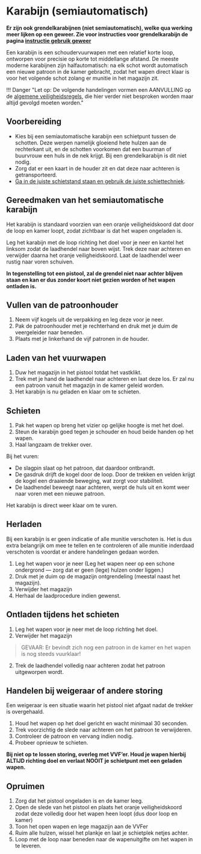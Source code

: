 # Karabijn (semiautomatisch)

**Er zijn ook grendelkarabijnen (niet semiautomatisch), welke qua werking meer lijken op een geweer. Zie voor instructies voor grendelkarabijn de pagina [instructie gebruik geweer](instructie-geweer.md)**

Een karabijn is een schoudervuurwapen met een relatief korte loop, ontworpen voor precisie op korte tot middellange afstand. De meeste moderne karabijnen zijn halfautomatisch: na elk schot wordt automatisch een nieuwe patroon in de kamer gebracht, zodat het wapen direct klaar is voor het volgende schot zolang er munitie in het magazijn zit. 

!!! Danger "Let op: De volgende handelingen vormen een AANVULLING op de [algemene veiligheidsregels](../veiligheid/veiligheid-op-de-baan.md), die hier verder niet besproken worden maar altijd gevolgd moeten worden."

## Voorbereiding

- Kies bij een semiautomatische karabijn een schietpunt tussen de schotten. Deze werpen namelijk gloeiend hete hulzen aan de rechterkant uit, en de schotten voorkomen dat een buurman of buurvrouw een huls in de nek krijgt. Bij een grendelkarabijn is dit niet nodig.
- Zorg dat er een kaart in de houder zit en dat deze naar achteren is getransporteerd.
- [Ga in de juiste schietstand staan en gebruik de juiste schiettechniek](schiettechniek-en-houding.md).

## Gereedmaken van het semiautomatische karabijn

Het karabijn is standaard voorzien van een oranje veiligheidskoord dat door de loop en kamer loopt, zodat zichtbaar is dat het wapen ongeladen is. 

Leg het karabijn met de loop richting het doel voor je neer en kantel het linksom zodat de laadhendel naar boven wijst. Trek deze naar achteren en verwijder daarna het oranje veiligheidskoord. Laat de laadhendel weer rustig naar voren schuiven. 

**In tegenstelling tot een pistool, zal de grendel niet naar achter blijven staan en kan er dus zonder koort niet gezien worden of het wapen ontladen is.**


## Vullen van de patroonhouder

1. Neem vijf kogels uit de verpakking en leg deze voor je neer.
2. Pak de patroonhouder met je rechterhand en druk met je duim de veergeleider naar beneden.
3. Plaats met je linkerhand de vijf patronen in de houder.

## Laden van het vuurwapen

1. Duw het magazijn in het pistool totdat het vastklikt.
2. Trek met je hand de laadhendel naar achteren en laat deze los. Er zal nu een patroon vanuit het magazijn in de kamer geleid worden.
3. Het karabijn is nu geladen en klaar om te schieten.

## Schieten

1. Pak het wapen op breng het vizier op gelijke hoogte is met het doel.
2. Steun de karabijn goed tegen je schouder en houd beide handen op het wapen.
2. Haal langzaam de trekker over.

Bij het vuren:

- De slagpin slaat op het patroon, dat daardoor ontbrandt.
- De gasdruk drijft de kogel door de loop. Door de trekken en velden krijgt de kogel een draaiende beweging, wat zorgt voor stabiliteit.
- De laadhendel beweegt naar achteren, werpt de huls uit en komt weer naar voren met een nieuwe patroon.

Het karabijn is direct weer klaar om te vuren.

## Herladen

Bij een karabijn is er geen indicatie of alle munitie verschoten is. Het is dus extra belangrijk om mee te tellen en te controleren of alle munitie inderdaad verschoten is voordat er andere handelingen gedaan worden.

1. Leg het wapen voor je neer (Leg het wapen neer op een schone ondergrond — zorg dat er geen (lege) hulzen onder liggen.)
2. Druk met je duim op de magazijn ontgrendeling (meestal naast het magazijn).
3. Verwijder het magazijn
4. Herhaal de laadprocedure indien gewenst.

## Ontladen tijdens het schieten

1. Leg het wapen voor je neer met de loop richting het doel.
2. Verwijder het magazijn
> GEVAAR: Er bevindt zich nog een patroon in de kamer en het wapen is nog steeds vuurklaar!

2. Trek de laadhendel volledig naar achteren zodat het patroon uitgeworpen wordt.


## Handelen bij weigeraar of andere storing

Een weigeraar is een situatie waarin het pistool niet afgaat nadat de trekker is overgehaald.

1. Houd het wapen op het doel gericht en wacht minimaal 30 seconden.
2. Trek voorzichtig de slede naar achteren om het patroon te verwijderen.
3. Controleer de patroon en vervang indien nodig.
4. Probeer opnieuw te schieten.

**Bij niet op te lossen storing, overleg met VVF’er. Houd je wapen hierbij ALTIJD richting doel en verlaat NOOIT je schietpunt met een geladen wapen.**

## Opruimen

1. Zorg dat het pistool ongeladen is en de kamer leeg.
2. Open de slede van het pistool en plaats het oranje veiligheidskoord zodat deze volledig door het wapen heen loopt (dus door loop en kamer)
3. Toon het open wapen en lege magazijn aan de VVFer 
4. Ruim alle hulzen, wissel het plankje en laat je schietplek netjes achter.
5. Loop met de loop naar beneden naar de wapenuitgifte om het wapen in te leveren.

